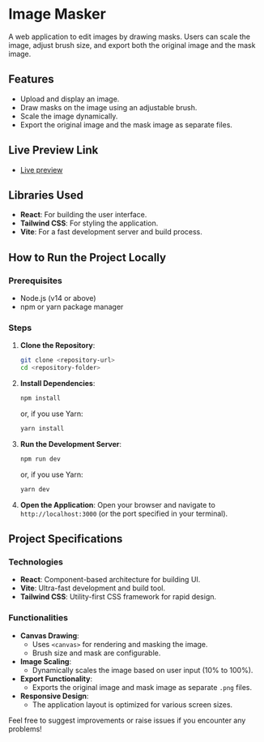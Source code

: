 # Image Masker

A web application to edit images by drawing masks. Users can scale the image, adjust brush size, and export both the original image and the mask image.

## Features
- Upload and display an image.
- Draw masks on the image using an adjustable brush.
- Scale the image dynamically.
- Export the original image and the mask image as separate files.

## Live Preview Link
- <a target='_blanck' href="https://image-masker.onrender.com">Live preview </a>

## Libraries Used
- **React**: For building the user interface.
- **Tailwind CSS**: For styling the application.
- **Vite**: For a fast development server and build process.

## How to Run the Project Locally

### Prerequisites
- Node.js (v14 or above)
- npm or yarn package manager

### Steps
1. **Clone the Repository**:
   ```bash
   git clone <repository-url>
   cd <repository-folder>
   ```

2. **Install Dependencies**:
   ```bash
   npm install
   ```
   or, if you use Yarn:
   ```bash
   yarn install
   ```

3. **Run the Development Server**:
   ```bash
   npm run dev
   ```
   or, if you use Yarn:
   ```bash
   yarn dev
   ```

4. **Open the Application**:
   Open your browser and navigate to `http://localhost:3000` (or the port specified in your terminal).

## Project Specifications
### Technologies
- **React**: Component-based architecture for building UI.
- **Vite**: Ultra-fast development and build tool.
- **Tailwind CSS**: Utility-first CSS framework for rapid design.

### Functionalities
- **Canvas Drawing**:
  - Uses `<canvas>` for rendering and masking the image.
  - Brush size and mask are configurable.
- **Image Scaling**:
  - Dynamically scales the image based on user input (10% to 100%).
- **Export Functionality**:
  - Exports the original image and mask image as separate `.png` files.
- **Responsive Design**:
  - The application layout is optimized for various screen sizes.

  
Feel free to suggest improvements or raise issues if you encounter any problems!
